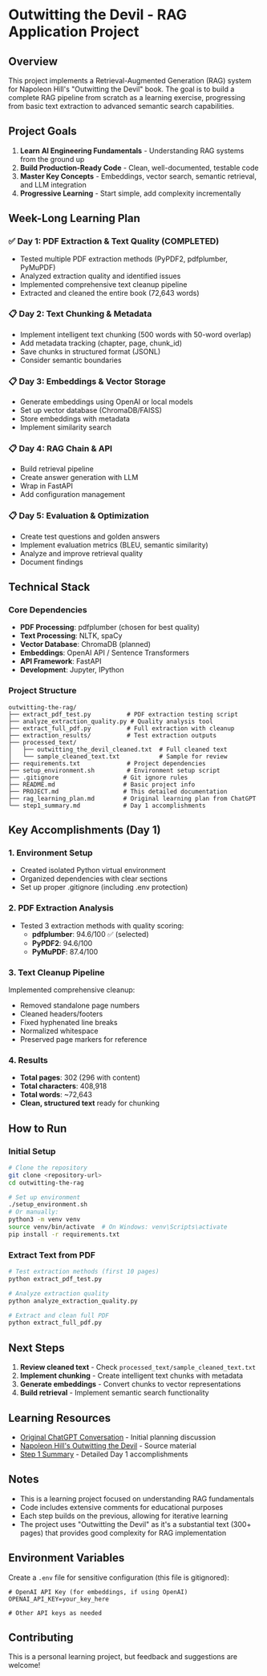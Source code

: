 # Outwitting the Devil - RAG Application Project

## Overview

This project implements a Retrieval-Augmented Generation (RAG) system for Napoleon Hill's "Outwitting the Devil" book. The goal is to build a complete RAG pipeline from scratch as a learning exercise, progressing from basic text extraction to advanced semantic search capabilities.

## Project Goals

1. **Learn AI Engineering Fundamentals** - Understanding RAG systems from the ground up
2. **Build Production-Ready Code** - Clean, well-documented, testable code
3. **Master Key Concepts** - Embeddings, vector search, semantic retrieval, and LLM integration
4. **Progressive Learning** - Start simple, add complexity incrementally

## Week-Long Learning Plan

### ✅ Day 1: PDF Extraction & Text Quality (COMPLETED)
- Tested multiple PDF extraction methods (PyPDF2, pdfplumber, PyMuPDF)
- Analyzed extraction quality and identified issues
- Implemented comprehensive text cleanup pipeline
- Extracted and cleaned the entire book (72,643 words)

### 📋 Day 2: Text Chunking & Metadata
- Implement intelligent text chunking (500 words with 50-word overlap)
- Add metadata tracking (chapter, page, chunk_id)
- Save chunks in structured format (JSONL)
- Consider semantic boundaries

### 📋 Day 3: Embeddings & Vector Storage
- Generate embeddings using OpenAI or local models
- Set up vector database (ChromaDB/FAISS)
- Store embeddings with metadata
- Implement similarity search

### 📋 Day 4: RAG Chain & API
- Build retrieval pipeline
- Create answer generation with LLM
- Wrap in FastAPI
- Add configuration management

### 📋 Day 5: Evaluation & Optimization
- Create test questions and golden answers
- Implement evaluation metrics (BLEU, semantic similarity)
- Analyze and improve retrieval quality
- Document findings

## Technical Stack

### Core Dependencies
- **PDF Processing**: pdfplumber (chosen for best quality)
- **Text Processing**: NLTK, spaCy
- **Vector Database**: ChromaDB (planned)
- **Embeddings**: OpenAI API / Sentence Transformers
- **API Framework**: FastAPI
- **Development**: Jupyter, IPython

### Project Structure
```
outwitting-the-rag/
├── extract_pdf_test.py          # PDF extraction testing script
├── analyze_extraction_quality.py # Quality analysis tool
├── extract_full_pdf.py          # Full extraction with cleanup
├── extraction_results/          # Test extraction outputs
├── processed_text/             
│   ├── outwitting_the_devil_cleaned.txt  # Full cleaned text
│   └── sample_cleaned_text.txt           # Sample for review
├── requirements.txt             # Project dependencies
├── setup_environment.sh         # Environment setup script
├── .gitignore                  # Git ignore rules
├── README.md                   # Basic project info
├── PROJECT.md                  # This detailed documentation
├── rag_learning_plan.md        # Original learning plan from ChatGPT
└── step1_summary.md            # Day 1 accomplishments
```

## Key Accomplishments (Day 1)

### 1. Environment Setup
- Created isolated Python virtual environment
- Organized dependencies with clear sections
- Set up proper .gitignore (including .env protection)

### 2. PDF Extraction Analysis
- Tested 3 extraction methods with quality scoring:
  - **pdfplumber**: 94.6/100 ✅ (selected)
  - **PyPDF2**: 94.6/100
  - **PyMuPDF**: 87.4/100

### 3. Text Cleanup Pipeline
Implemented comprehensive cleanup:
- Removed standalone page numbers
- Cleaned headers/footers
- Fixed hyphenated line breaks
- Normalized whitespace
- Preserved page markers for reference

### 4. Results
- **Total pages**: 302 (296 with content)
- **Total characters**: 408,918
- **Total words**: ~72,643
- **Clean, structured text** ready for chunking

## How to Run

### Initial Setup
```bash
# Clone the repository
git clone <repository-url>
cd outwitting-the-rag

# Set up environment
./setup_environment.sh
# Or manually:
python3 -m venv venv
source venv/bin/activate  # On Windows: venv\Scripts\activate
pip install -r requirements.txt
```

### Extract Text from PDF
```bash
# Test extraction methods (first 10 pages)
python extract_pdf_test.py

# Analyze extraction quality
python analyze_extraction_quality.py

# Extract and clean full PDF
python extract_full_pdf.py
```

## Next Steps

1. **Review cleaned text** - Check `processed_text/sample_cleaned_text.txt`
2. **Implement chunking** - Create intelligent text chunks with metadata
3. **Generate embeddings** - Convert chunks to vector representations
4. **Build retrieval** - Implement semantic search functionality

## Learning Resources

- [Original ChatGPT Conversation](rag_learning_plan.md) - Initial planning discussion
- [Napoleon Hill's Outwitting the Devil](Hill_Napoleon_-_Outwitting_the_devil.pdf) - Source material
- [Step 1 Summary](step1_summary.md) - Detailed Day 1 accomplishments

## Notes

- This is a learning project focused on understanding RAG fundamentals
- Code includes extensive comments for educational purposes
- Each step builds on the previous, allowing for iterative learning
- The project uses "Outwitting the Devil" as it's a substantial text (300+ pages) that provides good complexity for RAG implementation

## Environment Variables

Create a `.env` file for sensitive configuration (this file is gitignored):
```
# OpenAI API Key (for embeddings, if using OpenAI)
OPENAI_API_KEY=your_key_here

# Other API keys as needed
```

## Contributing

This is a personal learning project, but feedback and suggestions are welcome!